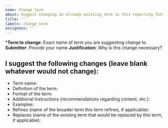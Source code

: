 ```yaml
---
name: Change term
about: Suggest changing an already existing term in this reporting format
title: ''
labels: change_term
assignees: ''
---
```


***Term to change**: Exact name of term you are suggesting change to
**Submitter**: Provide your name
**Justification**: Why is this change necessary?

## I suggest the following changes (leave blank whatever would not change):
* Term name:
* Definition of the term:
* Format of the term: 
* Additional Instructions (recommendations regarding content, etc.):
* Examples: 
* Refines (name of the broader term this term refines, if applicable):
* Replaces (name of the existing term that would be replaced by this term, if applicable):
